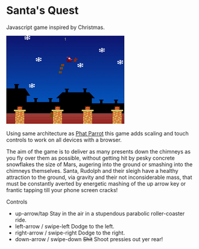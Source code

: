 Santa's Quest
=============

Javascript game inspired by Christmas.

![Screenshot](screenshot-1.png)

Using same architecture as [Phat Parrot](https://github.com/hollystyles/PhatParrot "Phat Parrot") this game adds scaling and touch controls to work on all devices with a browser.

The aim of the game is to deliver as many presents down the chimneys as you fly over them as possible, without getting hit by pesky concrete snowflakes the size of Mars, augering into the ground or smashing into the chimneys themselves. Santa, Rudolph and their sleigh have a healthy attraction to the ground, via gravity and their not inconsiderable mass, that must be constantly averted by energetic mashing of the up arrow key or frantic tapping till your phone screen cracks!

Controls

* up-arrow/tap               Stay in the air in a stupendous parabolic roller-coaster ride.
* left-arrow / swipe-left    Dodge to the left.
* right-arrow / swipe-right  Dodge to the right.
* down-arrow / swipe-down    ~~Shit~~ Shoot pressies out yer rear!
